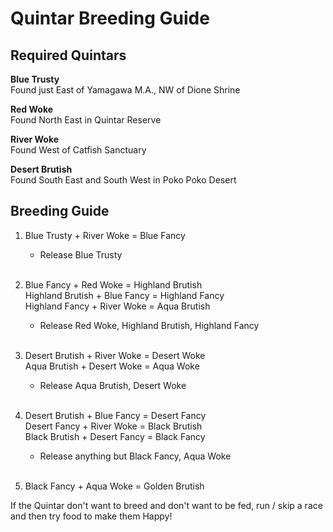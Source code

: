 # Quintar Breeding Guide

## Required Quintars

**Blue Trusty**<br>
Found just East of Yamagawa M.A., NW of Dione Shrine

**Red Woke**<br>
Found North East in Quintar Reserve

**River Woke**<br>
Found West of Catfish Sanctuary

**Desert Brutish**<br>
Found South East and South West in Poko Poko Desert

## Breeding Guide

1. Blue Trusty + River Woke = Blue Fancy<br>
    - Release Blue Trusty<br><br>

2. Blue Fancy + Red Woke = Highland Brutish<br>
Highland Brutish + Blue Fancy = Highland Fancy<br>
Highland Fancy + River Woke = Aqua Brutish<br>
    - Release Red Woke, Highland Brutish, Highland Fancy<br><br>

3. Desert Brutish + River Woke = Desert Woke<br>
Aqua Brutish + Desert Woke = Aqua Woke<br>
    - Release Aqua Brutish, Desert Woke<br><br>

4. Desert Brutish + Blue Fancy = Desert Fancy<br>
Desert Fancy + River Woke = Black Brutish<br>
Black Brutish + Desert Fancy = Black Fancy<br>
    - Release anything but Black Fancy, Aqua Woke<br><br>

5. Black Fancy + Aqua Woke = Golden Brutish

If the Quintar don't want to breed and don't want to be fed, run / skip a race and then try food to make them Happy!
